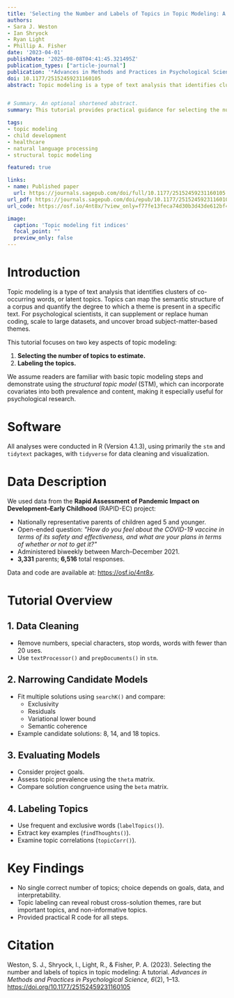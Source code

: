 ```yaml
---
title: 'Selecting the Number and Labels of Topics in Topic Modeling: A Tutorial'
authors:
- Sara J. Weston
- Ian Shryock
- Ryan Light
- Phillip A. Fisher
date: '2023-04-01'
publishDate: '2025-08-08T04:41:45.321495Z'
publication_types: ["article-journal"]
publication: '*Advances in Methods and Practices in Psychological Science*'
doi: 10.1177/25152459231160105
abstract: Topic modeling is a type of text analysis that identifies clusters of co-occurring words, or latent topics. A challenging step of topic modeling is determining the number of topics to extract. This tutorial describes tools researchers can use to identify the number and labels of topics in topic modeling. First, we outline the procedure for narrowing down a large range of models to a select number of candidate models. This procedure involves comparing the large set on fit metrics, including exclusivity, residuals, variational lower bound, and semantic coherence. Next, we describe the comparison of a small number of models using project goals as a guide and information about topic representative and solution congruence. Finally, we describe tools for labeling topics, including frequent and exclusive words, key examples, and correlations among topics.


# Summary. An optional shortened abstract.
summary: This tutorial provides practical guidance for selecting the number of topics and labeling them in topic modeling analyses. Using structural topic modeling as an example, we outline quantitative metrics and qualitative tools that help researchers balance statistical fit, interpretability, and project goals.

tags:
- topic modeling
- child development
- healthcare 
- natural language processing
- structural topic modeling

featured: true

links:
- name: Published paper
  url: https://journals.sagepub.com/doi/full/10.1177/25152459231160105
url_pdf: https://journals.sagepub.com/doi/epub/10.1177/25152459231160105
url_code: https://osf.io/4nt8x/?view_only=f77fe13feca74d30b3d43de612bf4e62

image:
  caption: 'Topic modeling fit indices'
  focal_point: ""
  preview_only: false
---
```


# Introduction

Topic modeling is a type of text analysis that identifies clusters of co-occurring words, or latent topics. Topics can map the semantic structure of a corpus and quantify the degree to which a theme is present in a specific text. For psychological scientists, it can supplement or replace human coding, scale to large datasets, and uncover broad subject-matter-based themes.

This tutorial focuses on two key aspects of topic modeling:
1. **Selecting the number of topics to estimate.**
2. **Labeling the topics.**

We assume readers are familiar with basic topic modeling steps and demonstrate using the *structural topic model* (STM), which can incorporate covariates into both prevalence and content, making it especially useful for psychological research.

# Software

All analyses were conducted in R (Version 4.1.3), using primarily the `stm` and `tidytext` packages, with `tidyverse` for data cleaning and visualization.

# Data Description

We used data from the **Rapid Assessment of Pandemic Impact on Development–Early Childhood** (RAPID-EC) project:  
- Nationally representative parents of children aged 5 and younger.  
- Open-ended question: *"How do you feel about the COVID-19 vaccine in terms of its safety and effectiveness, and what are your plans in terms of whether or not to get it?"*  
- Administered biweekly between March–December 2021.  
- **3,331** parents; **6,516** total responses.  

Data and code are available at: <https://osf.io/4nt8x>.

# Tutorial Overview

## 1. Data Cleaning
- Remove numbers, special characters, stop words, words with fewer than 20 uses.
- Use `textProcessor()` and `prepDocuments()` in `stm`.

## 2. Narrowing Candidate Models
- Fit multiple solutions using `searchK()` and compare:
  - Exclusivity
  - Residuals
  - Variational lower bound
  - Semantic coherence
- Example candidate solutions: 8, 14, and 18 topics.

## 3. Evaluating Models
- Consider project goals.
- Assess topic prevalence using the `theta` matrix.
- Compare solution congruence using the `beta` matrix.

## 4. Labeling Topics
- Use frequent and exclusive words (`labelTopics()`).
- Extract key examples (`findThoughts()`).
- Examine topic correlations (`topicCorr()`).

# Key Findings

- No single correct number of topics; choice depends on goals, data, and interpretability.
- Topic labeling can reveal robust cross-solution themes, rare but important topics, and non-informative topics.
- Provided practical R code for all steps.

# Citation

Weston, S. J., Shryock, I., Light, R., & Fisher, P. A. (2023). Selecting the number and labels of topics in topic modeling: A tutorial. *Advances in Methods and Practices in Psychological Science, 6*(2), 1–13. https://doi.org/10.1177/25152459231160105